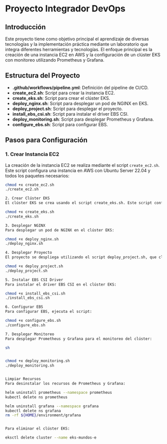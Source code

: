 # Proyecto Integrador DevOps

## Introducción
Este proyecto tiene como objetivo principal el aprendizaje de diversas tecnologías y la implementación práctica mediante un laboratorio que integra diferentes herramientas y tecnologías. El enfoque principal es la creación de una instancia EC2 en AWS y la configuración de un clúster EKS con monitoreo utilizando Prometheus y Grafana.

## Estructura del Proyecto
- **.github/workflows/pipeline.yml**: Definición del pipeline de CI/CD.
- **create_ec2.sh**: Script para crear la instancia EC2.
- **create_eks.sh**: Script para crear el clúster EKS.
- **deploy_nginx.sh**: Script para desplegar un pod de NGINX en EKS.
- **deploy_project.sh**: Script para desplegar el proyecto.
- **install_ebs_csi.sh**: Script para instalar el driver EBS CSI.
- **deploy_monitoring.sh**: Script para desplegar Prometheus y Grafana.
- **configure_ebs.sh**: Script para configurar EBS.

## Pasos para Configuración

### 1. Crear Instancia EC2
La creación de la instancia EC2 se realiza mediante el script `create_ec2.sh`. Este script configura una instancia en AWS con Ubuntu Server 22.04 y todos los paquetes necesarios:
```sh
chmod +x create_ec2.sh
./create_ec2.sh

2. Crear Clúster EKS
El clúster EKS se crea usando el script create_eks.sh. Este script configura el clúster y habilita el acceso SSH y las zonas especificadas:

chmod +x create_eks.sh
./create_eks.sh

3. Desplegar NGINX
Para desplegar un pod de NGINX en el clúster EKS:

chmod +x deploy_nginx.sh
./deploy_nginx.sh

4. Desplegar Proyecto
El proyecto se despliega utilizando el script deploy_project.sh, que clona el repositorio y configura todos los componentes necesarios:

chmod +x deploy_project.sh
./deploy_project.sh

5. Instalar EBS CSI Driver
Para instalar el driver EBS CSI en el clúster EKS:

chmod +x install_ebs_csi.sh
./install_ebs_csi.sh

6. Configurar EBS
Para configurar EBS, ejecuta el script:

chmod +x configure_ebs.sh
./configure_ebs.sh

7. Desplegar Monitoreo
Para desplegar Prometheus y Grafana para el monitoreo del clúster:

sh


chmod +x deploy_monitoring.sh
./deploy_monitoring.sh


Limpiar Recursos
Para desinstalar los recursos de Prometheus y Grafana:

helm uninstall prometheus --namespace prometheus
kubectl delete ns prometheus

helm uninstall grafana --namespace grafana
kubectl delete ns grafana
rm -rf ${HOME}/environment/grafana


Para eliminar el clúster EKS:

eksctl delete cluster --name eks-mundos-e

